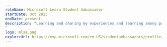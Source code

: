 ```yaml
---
roleName: Microsoft Learn Student Ambassador
startDate: Oct 2023
endDate: present
description: "Learning and sharing my experiences and learning among passionate tech community members with technical skills. Learning leadership skills to guide and grow together with awesome tech enthusiasts. Event hosting, skillfully bringing the community together in a cohesive and engaging manner to create enjoyable and educational learning experience.
"
logo: mlsa.png
exploreUrl: https://mvp.microsoft.com/en-US/studentambassadors/profile/c1a6229d-214c-4cbf-8530-cea282ebd894
---
```

